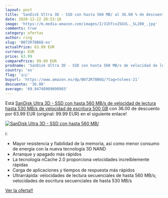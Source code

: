 ```yaml
---
layout: post
title: 'SanDisk Ultra 3D - SSD con hasta 560 MB/ al 36.00 % de descuento'
date: 2020-12-22 20:53:18
image: 'https://m.media-amazon.com/images/I/31hTcxZSGVL._SL200_.jpg'
comments: true
category: ofertas
author: ring
slug: 'B072R78B6Q-es'
actualPrice: 63.99 EUR
currency: EUR
price: 63.99
comparePrice: 99.99 EUR
prodname: 'SanDisk Ultra 3D - SSD con hasta 560 MB/s de velocidad de lectura  hasta 530 MB/s de velocidad de escritura  500 GB'
country: 'es'
flag: '🇪🇸'
buyurl: 'https://www.amazon.es/dp/B072R78B6Q/?tag=tolees-21'
descuento: '36.00'
average: '69.94740909090903'
---
```


Está [SanDisk Ultra 3D - SSD con hasta 560 MB/s de velocidad de lectura  hasta 530 MB/s de velocidad de escritura  500 GB](https://www.amazon.es/dp/B072R78B6Q/?tag=tolees-21) con 36.00 de descuento por 63.99 EUR (original: 99.99 EUR) en el siguiente enlace!

[![SanDisk Ultra 3D - SSD con hasta 560 MB/](https://m.media-amazon.com/images/I/31hTcxZSGVL._SL200_.jpg)](https://www.amazon.es/dp/B072R78B6Q/?tag=tolees-21)

ℹ️:

- Mayor resistencia y fiabilidad de la memoria, así como menor consumo de energía con la nueva tecnología 3D NAND
- Arranque y apagado más rápidos
- La tecnología nCache 2.0 proporciona velocidades increíblemente rápidas
- Carga de aplicaciones y tiempos de respuesta más rápidos
- Ultrarrápida: velocidades de lectura secuenciales de hasta 560 MB/s; velocidades de escritura secuenciales de hasta 530 MB/s

[Ver la oferta!!](https://www.amazon.es/dp/B072R78B6Q/?tag=tolees-21)
